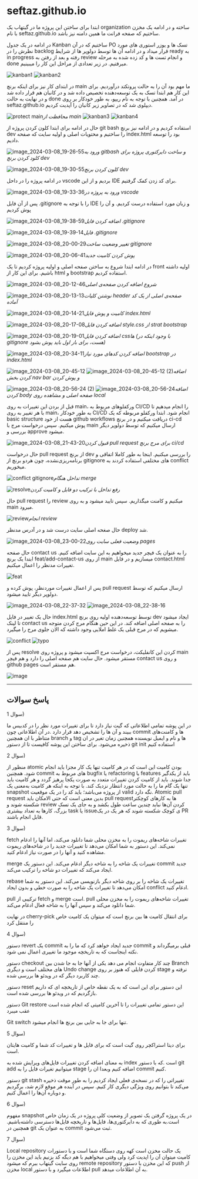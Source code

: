 # seftaz.github.io

ابتدا برای ساختن این پروژه ما در گیتهاب یک organization ساخته و در ادامه یک مخزن با نام seftaz.github.io ساختیم که صفحه فرانت ما همین دامنه نیز باشد.

در ادامه در یک جدول Kanban ساختیم که در آن PO تسک ها و یوزر استوری های مورد نظرش را در backlog قرار میداد و در ادامه آن ها توسط دولوپر ها از شرایط ready به in progress رفته و بعد از رفتن به review و انجام تست ها و کد زده شده به مرحله done میرفتیم. در زیر تعدادی از مراحل این کار را میبینیم.

![kanban1](https://github.com/seftaz/seftaz.github.io/assets/79263953/82fd286a-ab78-4e6e-bdc5-5667eb1861db)
![kanban2](https://github.com/seftaz/seftaz.github.io/assets/79263953/355902f3-e2eb-4f84-a56d-babac51bc559)



در ابتدای کار نیز برای اینکه برنچ main ما مهم بود آن را به حالت پروتکتد درآوردیم. برای این کار هم ابتدا تسک به یک توسعه‌دهنده تخصیص داده شد و در کانبان هم قرار داده شد و در نهایت به حالت done در آمد. همچنین با توجه به نام ریپو، به طور خودکار بر روی seftaz.github.io دیپلوی شد که در تصاویر زیر کانبان را آپدیت کردیم.

![protect main](https://github.com/seftaz/seftaz.github.io/assets/79263953/7abe9b86-9955-466b-8107-94fefb5073f3)*محافظت از main*
![kanban3](https://github.com/seftaz/seftaz.github.io/assets/79263953/f5543080-e35d-49f6-99db-e4231b364331)
![kanban4](https://github.com/seftaz/seftaz.github.io/assets/79263953/ec7f56ee-aa51-4fb1-a0e2-cb8fd70043ba)


حال در ادامه برای ابتدا کلون کردن پروژه از git bash استفاده کردیم و در ادامه نیز برنچ dev را ساختیم و محتویات اصلی و اولیه سایت که صفحه index.html بود را توسعه دادیم.

![image_2024-03-08_19-26-55](https://github.com/seftaz/seftaz.github.io/assets/79263953/6470813c-fda8-4aa5-9edb-a93a1c704b64)*ورود به gitbash و ساخت دایرکتوری پروژه برای کلود کردن برنچ dev*

![image_2024-03-08_19-30-55](https://github.com/seftaz/seftaz.github.io/assets/79263953/c4663004-3eb7-4cc7-9042-423ca1b53056)*کلون کردن برنچ dev*

در ادامه پروژه را در داحل vscode بردیم و از این IDE برای کد زدن کمک گرفتیم.


![image_2024-03-08_19-33-36](https://github.com/seftaz/seftaz.github.io/assets/79263953/cedf848b-015b-4b9b-82ed-945d640de88c)*ورود به پروژه در vscode*


پس از آن فایل .gitignore را با توجه به IDE و زبان مورد استفاده درست کردیم. و آن را پوش کردیم

![image_2024-03-08_19-38-59](https://github.com/seftaz/seftaz.github.io/assets/79263953/20651e05-c3b6-4243-a7d8-0fb9ba08a142)*اضافه کردن فایل .gitignore*

![image_2024-03-08_19-39-14](https://github.com/seftaz/seftaz.github.io/assets/79263953/61164a3b-62fe-4c10-8513-ecafb61fa0a8)*فایل .gitignore*

![image_2024-03-08_20-00-29](https://github.com/seftaz/seftaz.github.io/assets/79263953/2dee922a-3e68-470c-ba99-8127521a7841)*تغییر وضعیت ساخت gitignore*

![image_2024-03-08_20-06-41](https://github.com/seftaz/seftaz.github.io/assets/79263953/480117f1-cbb0-4932-9ae7-f66ab2cab302)*پوش کردن کامیت جدید*



در ادامه ابتدا شروع به ساختن صفحه اصلی و اولیه پروژه کردیم تا یک front اولیه داشته باشیم. برای این کار از html و bootstrap استفاده کردیم.

![image_2024-03-08_20-12-46](https://github.com/seftaz/seftaz.github.io/assets/79263953/7b56a463-dabd-47c1-b1ba-b939ac2c7812)*شروع اضافه کردن صفحه‌ی اصلی*

![image_2024-03-08_20-13-13](https://github.com/seftaz/seftaz.github.io/assets/79263953/e1fb72bf-115e-4e02-b53f-f82c1746f0f3)*نوشتن کلیات header صفحه‌ی اصلی از یک کد آماده*

![image_2024-03-08_20-14-21](https://github.com/seftaz/seftaz.github.io/assets/79263953/26d8a355-402d-47f4-8d76-3fc84c964eed)*کامیت و پوش فایل index.html*

![image_2024-03-08_20-17-08](https://github.com/seftaz/seftaz.github.io/assets/79263953/fbf5f714-248b-4f61-ba88-a1c72e47eb90)*اضافه کردن فایل style.css از strat bootstrap*

![image_2024-03-08_20-19-01](https://github.com/seftaz/seftaz.github.io/assets/79263953/63cd0787-f439-4e74-9fda-75dd379c0bcf)*اضافه کردن فایل cssها (با وجود اینکه در gitignore هست، برای بار اول باید پوش بشود)*

![image_2024-03-08_20-34-11](https://github.com/seftaz/seftaz.github.io/assets/79263953/dfc0cd9b-3dc9-4faa-a05b-9f4df82e6c54)*اضافه کردن کدهای مورد نیاز bootstrap در index.html*

![image_2024-03-08_20-45-12](https://github.com/seftaz/seftaz.github.io/assets/79263953/451c1028-b906-4069-9e7a-764bae777f26)
![image_2024-03-08_20-45-12 (2)](https://github.com/seftaz/seftaz.github.io/assets/79263953/6a825c01-2e1e-4a39-8492-7da77702f701)*اضافه کردن بخش nav bar و پوش کردن*

![image_2024-03-08_20-56-24 (2)](https://github.com/seftaz/seftaz.github.io/assets/79263953/ff5f6657-27fd-48ff-80bf-59cacc053266)
![image_2024-03-08_20-56-24](https://github.com/seftaz/seftaz.github.io/assets/79263953/1f32f2d0-ad93-4628-82df-0abf3a96be74)*اضافه کردن body صفحه اصلی و مشاهده روی local*


قبل از بردن این تغییرات به روی main، ورکفلوهای مربوط به CI/CD را انجام میدهیم تا با هر تغییر به روی main، به طور خودکار CI/CD انجام شود. ابتدا ورکفلو مربوطه که یک basic structure هست از خود github workflows دریافت میکنیم و در برنچ ci-cd پوش میکنیم. سپس درخواست مرج با main ارسال میکنیم که توسط دولوپر دیگر بررسی و approve میشود.

![image_2024-03-08_21-43-20](https://github.com/seftaz/seftaz.github.io/assets/79263953/7333d34c-2cda-4ace-a098-8eedf8b3858c)*قبول کردن pull request برای مرج برنچ ci/cd*

حال درخواست pull request از برنچ dev را بررسی میکنیم. اینجا به طور کاملا اتفاقی و برنامه‌ریزی‌نشده، چون هردو برنچ از gitignore های مختلفی استفاده کردند به conflict میخوریم.

![conflict gitignore](https://github.com/seftaz/seftaz.github.io/assets/79263953/b9bf8319-97f8-4950-a33b-91d61d240349)*تداخل هنگام merge*

![resolve](https://github.com/seftaz/seftaz.github.io/assets/79263953/d56078fc-b92f-4e12-a77f-7db2017dca4f)*رفع تداخل با ترکیب دو فایل و کامیت کردن*

حال pull request را review میکنیم و کامنت میگذاریم. سپس تایید میشود و به روی main میرود.

![review](https://github.com/seftaz/seftaz.github.io/assets/79263953/75a9d0a3-5315-4f62-8d46-c572dd9fb93b)*انجام review*

حال صغحه اصلی سایت درست شد و در آدرس مدنظر deploy شد.

![image_2024-03-08_23-00-22](https://github.com/seftaz/seftaz.github.io/assets/79263953/ae0e9ebd-9841-4430-8257-50d801ca2fc7)*وضعیت فعلی سایت روی pages*


حال صفحه contact us را به عنوان یک فیچر جدید میخواهیم به این سایت اضافه کنیم. ابتدا یک برنچ feat/add-contact-us از روی main میسازیم و در فایل contact.html تغییرات مدنظر را اعمال میکنیم.


![feat](https://github.com/seftaz/seftaz.github.io/assets/79263953/2a7bfb2d-c497-4572-8bd3-ed01ac719dac)


پس از اعمال تغییرات موردنظر، پوش کرده و pull request ارسال میکنیم که توسط دولوپر دیگر تایید میشود.

![image_2024-03-08_22-37-32](https://github.com/seftaz/seftaz.github.io/assets/79263953/b0f4ff11-97d5-404e-a628-8bd2f06f05b7)
![image_2024-03-08_22-38-16](https://github.com/seftaz/seftaz.github.io/assets/79263953/c2ecc631-9077-4eb3-a00a-8d5cd89cad85)

حال یک تغییر در فایل index.html توسط توسعه‌دهنده اولیه روی برنچ dev ایجاد میشود تا لینک contact us را به صفحه اصلی اضافه کند. در این حین هنگام مرج کردن متوجه میشویم که در مرج قبلی یک غلط املایی وجود داشته که الان جلوی مرج را میگیرد.

![conflict](https://github.com/seftaz/seftaz.github.io/assets/79263953/676e3910-25eb-4bb4-89e4-bb33222656c5)
![typo](https://github.com/seftaz/seftaz.github.io/assets/79263953/d42825c2-df2e-479f-b4bf-4859a1dfcee7)

پس از resolve کردن این کانفلیکت، درخواست مرج اکسپت میشود و پروژه روی main مستقر میشود. حال سایت هم صفحه اصلی را دارد و هم فیچر contact us و روی github pages هم مستقر است.

![image](https://github.com/seftaz/seftaz.github.io/assets/79263953/ff8d57ba-6212-48c6-9c52-14f97f0d98e5)


<hr/>

## پاسخ سوالات

سوال 1) 

 در این پوشه تمامی اطلاعاتی که گیت نیاز دارد تا برای تغییرات مورد نظر را در کدبیس ما ببیند و آن ها را تشخیص دهد قرار دارد .در آن اطلاعاتی چون commit ها و کامنت‌های متناظر با ان همچنین branch و tag ها و نام و ایمیل نویسنده همچنین زمان تغیر در ان ذخیره می‌شود. برای ساختن این پوشه کافیست تا از دستور git init استفاده کنیم

 
سوال 2)

 منظور از atomic بودن کامیت این است که در هر کامیت تنها یک کار مجزا باید انجام شود. همچنین commit های مربوط به bugfix یا refactoring یا features باید از یکدگیر جدا شوند. باید از کامیت کردن تغییرات متعدد به صورت یکجا پرهیز گردد و هر کامیت باید تنها یک گام ما را به حالت مورد انتظار نزدیک کند. با توجه به اینکه هر کامیت ‌به‌معنی یک snapshot از پروژه می‌باشد؛ باید کد را در یک موقعیت valid نگه دارد. Atomic pull request بدین معنی است که حتی الامکان باید pull requestها به کارهای کوچکتر شکسته شوند و review کردن آن‌ها نباید چندین ساعت طول بکشد و به جای یک تسک بزرگ، کارها به تعداد بیشتری task یا issueی کوچک شکسته شوند که هر یک در یک PR قابل انجام باشند.
 
سوال 3)

fetch تغییرات شاخه‌های ریموت را به مخزن محلی شما دانلود می‌کند، اما آنها را ادغام نمی‌کند. این دستور به شما امکان می‌دهد تا تغییرات جدید را در شاخه‌های ریموت مشاهده کنید و آنها را در صورت نیاز ادغام کنید.

merge تغییرات یک شاخه را به شاخه دیگر ادغام می‌کند. این دستور یک commit جدید ایجاد می‌کند که تغییرات دو شاخه را ترکیب می‌کند.

rebase تغییرات یک شاخه را بر روی شاخه دیگر بازنویسی می‌کند. این دستور به شما امکان می‌دهد تا تغییرات یک شاخه را به صورت خطی و بدون ایجاد conflict ادغام کنید.

pull ترکیبی از fetch و merge است. pull تغییرات شاخه‌های ریموت را به مخزن محلی شما دانلود می‌کند و سپس آنها را به شاخه فعال ادغام می‌کند.

در نهایت cherry-pick برای انتقال کامیت ها بین برنچ است که میتوان یک کامیت خاص را منتقل کرد

سوال 4)

دستور revert
یک commit جدید ایجاد خواهد کرد که ما را به commit قبلی برمیگرداند و نکته اینجاست که به تاریخچه موجود ما تغییری اعمال نمی شود.

دستور checkout 
چند کار متفاوت انجام می دهد یکی از آنها جا به جا شدن بین Branch های مختلف است و دیگری Undo change کردن فایلی که هنوز بر روی stage نرفته و چند کاربرد دیگر که در ویدئو ها بررسی شده.

دستور reset 
این دستور برای این است که به یک نقطه خاص از تاریخچه ای که داریم بازگردیم که در ویدئو ها بررسی شده است.

دستور Git restore
این دستور تمامی تغییرات را تا آخرین کامیتی که انجام شده است عقب میبرد

Git switch
تنها برای جا به جایی بین برنچ ها انجام میشود.

سوال 5)

برای دیتا استراکچر روی گیت است که برای فایل ها و تغییرات کد شما و کامیت هایتان است.

به معنای اضافه کردن تغییرات فایل‌های ویرایش شده به index است .که با دستور git add میتوانیم تغیرات فایل را به stage اضافه کنیم وبعدا ان را commit کنیم.

دستور git stash تغییراتی را که در نسخه‌ی فعلی ایجاد کردیم را به طور موقت ذخیره می‌کند تا بتوانیم روی ویژگی دیگری کار کنیم. سپس در آینده هر موقع لازم شد، برگردیم و دوباره آن‌ها را اعمال کنیم.

سوال 6) 

مفهوم snapshot در یک پروژه گرفتن یک تصویر از وضعیت کلی پروژه در یک زمان خاص است.به طوری که به دایرکتوری‌ها، فایل‌ها و تاریخچه فایل‌ها دسترسی داشته‌باشیم. همچنین در git به عنوان یک commit ثبت می‌شود‌.

سوال 7) 

Local repository یک حالت مخزن است کهه روی دستگاه شما است و با دستورات کامیت میتوان آن را اپدیت کرد ولی وفتی میخواهیم با هم دیگه کد بزنیم باید این مخزن را روی سایت گیتهاب ببرم که میشود remote repository که این مخزن با دستور push از مخزن local اطلاعات میگیرد و با دستور pull به آن اطلاعات میدهد.




